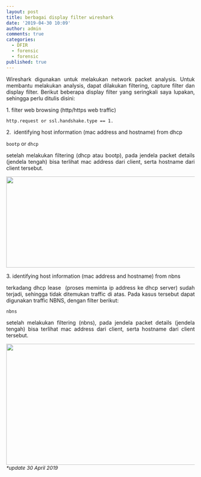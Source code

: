 ```yaml
---
layout: post
title: berbagai display filter wireshark
date: '2019-04-30 10:09'
author: admin
comments: true
categories:
  - DFIR
  - forensic
  - forensic
published: true
---
```

<p style="text-align: justify;">Wireshark digunakan untuk melakukan network packet analysis. Untuk membantu melakukan analysis, dapat dilakukan filtering, capture filter dan display filter. Berikut beberapa display filter yang seringkali saya lupakan, sehingga perlu ditulis disini:</p>
<!--more-->
1. filter web browsing (http/https web traffic)

<code>http.request or ssl.handshake.type == 1.</code>

2.  identifying host information (mac address and hostname) from dhcp

<code>bootp</code> or <code>dhcp</code>
<p style="text-align: justify;">setelah melakukan filtering (dhcp atau bootp), pada jendela packet details (jendela tengah) bisa terlihat mac address dari client, serta hostname dari client tersebut.</p>
<p style="text-align: justify;"><a href="http://aldosimon.com/blog/wp-content/uploads//2019/04/mac-and-host-name.png"><img class="aligncenter size-full wp-image-406" src="http://aldosimon.com/blog/wp-content/uploads//2019/04/mac-and-host-name.png" alt="" width="572" height="243" /></a></p>
3. identifying host information (mac address and hostname) from nbns
<p style="text-align: justify;">terkadang dhcp lease  (proses meminta ip address ke dhcp server) sudah terjadi, sehingga tidak ditemukan traffic di atas. Pada kasus tersebut dapat digunakan traffic NBNS, dengan filter berikut:</p>
<code>nbns</code>
<p style="text-align: justify;">setelah melakukan filtering (nbns), pada jendela packet details (jendela tengah) bisa terlihat mac address dari client, serta hostname dari client tersebut.</p>
<a href="http://aldosimon.com/blog/wp-content/uploads//2019/04/mac-and-host-name2.png"><img class="aligncenter size-full wp-image-408" src="http://aldosimon.com/blog/wp-content/uploads//2019/04/mac-and-host-name2.png" alt="" width="855" height="323" /></a><span style="font-size: 10pt;"><em>*update 30 April 2019</em></span>

&nbsp;
